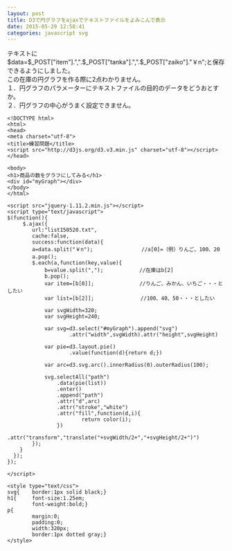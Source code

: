 ```yaml
---
layout: post
title: D3で円グラフをajaxでテキストファイルをよみこんで表示
date: 2015-05-29 12:58:41
categories: javascript svg
---
```

<p>テキストに$data=$_POST["item"].",".$_POST["tanka"].",".$_POST["zaiko"]."￥n";と保存できるようにしました。<br>
この在庫の円グラフを作る際に2点わかりません。<br>
１．円グラフのパラメーターにテキストファイルの目的のデータをどうおとすか。<br>
２．円グラフの中心がうまく設定できません。</p>

<pre><code>&lt;!DOCTYPE html&gt;
&lt;html&gt;
&lt;head&gt;
&lt;meta charset="utf-8"&gt;
&lt;title&gt;練習問題&lt;/title&gt;
&lt;script src="http://d3js.org/d3.v3.min.js" charset="utf-8"&gt;&lt;/script&gt;
&lt;/head&gt;

&lt;body&gt;
&lt;h1&gt;商品の数をグラフにしてみる&lt;/h1&gt;
&lt;div id="myGraph"&gt;&lt;/div&gt;
&lt;/body&gt;
&lt;/html&gt;

&lt;script src="jquery-1.11.2.min.js"&gt;&lt;/script&gt;
&lt;script type="text/javascript"&gt;
$(function(){
     $.ajax({
        url:"list150520.txt",
        cache:false,
        success:function(data){
        a=data.split("￥n");         　　　　//a[0]=（例）りんご、100、20
        a.pop();                　　　　　　
        $.each(a,function(key,value){
            b=value.split(",");     　　　　//在庫はb[2]
            b.pop();
            var item=[b[0]];　             //りんご、みかん、いちご・・・としたい
            var list=[b[2]];               //100、40、50・・・としたい

            var svgWidth=320;
            var svgHeight=240;

            var svg=d3.select("#myGraph").append("svg")
                    .attr("width",svgWidth).attr("height",svgHeight)

            var pie=d3.layout.pie()
                    .value(function(d){return d;})

            var arc=d3.svg.arc().innerRadius(0).outerRadius(100);

            svg.selectAll("path")
                .data(pie(list))
                .enter()
                .append("path")
                .attr("d",arc)
                .attr("stroke","white")
                .attr("fill",function(d,i){
                        return color(i);
                })
              .attr("transform","translate("+svgWidth/2+","+svgHeight/2+")")
        });
    }
  });
});

&lt;/script&gt;

&lt;style type="text/css"&gt;
svg{    border:1px solid black;}
h1{     font-size:1.25em;
        font-weight:bold;}
p{
        margin:0;
        padding:0;
        width:320px;
        border:1px dotted gray;}
&lt;/style&gt; 
</code></pre>
